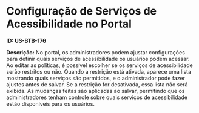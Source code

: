 # Configuração de Serviços de Acessibilidade no Portal

**ID: US-BTB-176**

**Descrição:** No portal, os administradores podem ajustar configurações para definir quais serviços de acessibilidade os usuários podem acessar. Ao editar as políticas, é possível escolher se os serviços de acessibilidade serão restritos ou não. Quando a restrição está ativada, aparece uma lista mostrando quais serviços são permitidos, e o administrador pode fazer ajustes antes de salvar. Se a restrição for desativada, essa lista não será exibida. As mudanças feitas são aplicadas ao salvar, permitindo que os administradores tenham controle sobre quais serviços de acessibilidade estão disponíveis para os usuários.